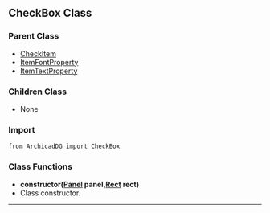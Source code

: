 ## CheckBox Class

### Parent Class
* [CheckItem](CheckItem.md)
* [ItemFontProperty](../m_item/ItemFontProperty.md)
* [ItemTextProperty](../m_item/ItemTextProperty.md)

### Children Class
* None

### Import
```
from ArchicadDG import CheckBox
``` 

### Class Functions

* **constructor([Panel](../m_panel/Panel.md) panel,[Rect](../Rect.md) rect)**
* Class constructor.
-----